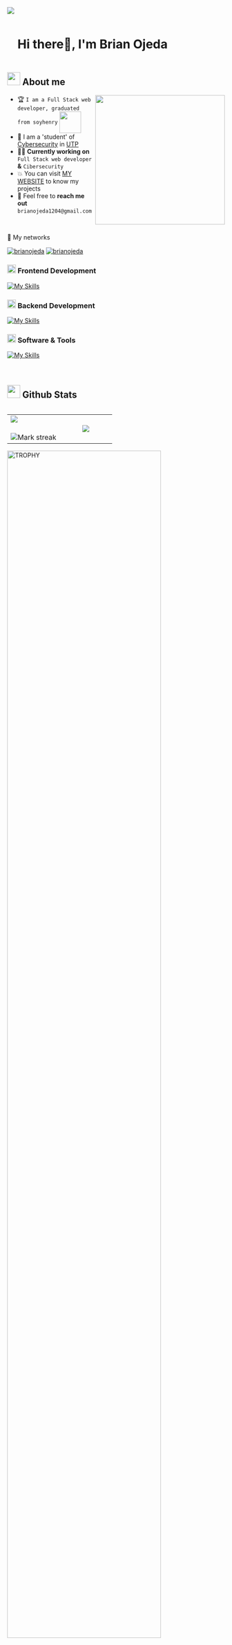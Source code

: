 <!--horizontal divider(gradiant)-->
<img src="https://user-images.githubusercontent.com/73097560/115834477-dbab4500-a447-11eb-908a-139a6edaec5c.gif">

<!--h1 without bottom border-->

<div id="user-content-toc">
  <ul align="left">
    <summary><h1 style="display: inline-block">Hi there👋, I'm Brian Ojeda</h1></summary>
  </ul>
</div>


<!--About Me-->

## <picture><img src = "https://github.com/7oSkaaa/7oSkaaa/blob/main/Images/about_me.gif?raw=true" width = 30px></picture> About me

<picture> <img align="right" src="https://media.giphy.com/media/SWoSkN6DxTszqIKEqv/giphy.gif" width = 300px></picture>

- :trophy: `I am a Full Stack web developer, graduated from soyhenry` <a href="https://www.soyhenry.com/webfullstack"> <picture> <img align="center" src="https://assets.soyhenry.com/LOGO-REDES-01_og.jpg" width = 50px></picture> <a/>
- :school: I am a 'student' of [Cybersecurity](https://fisc.utp.ac.pa/licenciatura-en-ciberseguridad) in [UTP](https://utp.ac.pa/)
- :technologist: **Currently working on** `Full Stack web developer` **&** `Cibersecurity`
- :boom: You can visit [MY WEBSITE]() to know my projects
- :email: Feel free to **reach me out** `brianojeda1204@gmail.com`

<br>

:email: My networks


<p align="left">
<a href="https://pa.linkedin.com/in/brian-ojeda-07275a284?trk=people-guest_people_search-card&original_referer=https%3A%2F%2Fwww.linkedin.com%2F"><img align="center" src="https://img.shields.io/badge/LinkedIn-0077B5?style=for-the-badge&logo=linkedin&logoColor=white" alt="brianojeda"/></a>
<a href = "mailto:brianojeda1204@gmail.com" target="blank"><img align="center" src="https://img.shields.io/badge/Gmail-D14836?style=for-the-badge&logo=gmail&logoColor=white" alt="brianojeda"/></a>
  </p>

### <picture> <img src = "https://github.com/7oSkaaa/7oSkaaa/blob/main/Images/Front_End.gif?raw=true" width = 20px>  </picture> Frontend Development
[![My Skills](https://skillicons.dev/icons?i=html,css,javascript,react,redux,tailwind)](https://skillicons.dev)

### <picture> <img src = "https://github.com/7oSkaaa/7oSkaaa/blob/main/Images/CP_PS.gif?raw=true" width = 20px>  </picture> Backend Development
[![My Skills](https://skillicons.dev/icons?i=java,javascript,nodejs,express,sequelize,mysql,postgresql)](https://skillicons.dev)

### <picture> <img src = "https://github.com/7oSkaaa/7oSkaaa/blob/main/Images/Software_Tools.gif?raw=true" width = 20px>  </picture> Software & Tools

[![My Skills](https://skillicons.dev/icons?i=git,github,linux,postman,jest,vercel,vscode)](https://skillicons.dev)

<br>

## <picture> <img src = "https://github.com/7oSkaaa/7oSkaaa/blob/main/Images/Statistics.gif?raw=true" width = 30px>  </picture> Github Stats

<!--- stats & Trophy (start) -->

<p align="left">
  <!--- stats (start) -->
<table align="left">
<tr border="none">
<td width="50%" align="center">
  <img  align="left"  src="https://github-readme-stats.vercel.app/api?username=ElioChiu&theme=dark&show_icons=true&count_private=true" />
  <br></br>
  <img  title="🔥 Get streak stats for your profile at git.io/streak-stats" alt="Mark streak" src="https://github-readme-streak-stats.herokuapp.com/?user=ElioChiu&theme=dark&hide_border=false" /> 
</td>


<td width="50%" align="center">

  <img  align="center"  src="https://github-readme-stats.anuraghazra1.vercel.app/api/top-langs/?username=ElioChiu&theme=dark&hide_border=false&no-bg=true&no-frame=true&langs_count=7"/>

  </td>
</tr>
</table>
<!--- stats (end) -->

<!--- trophy (start) -->

<div align=left>
  <a href="https://github.com/ryo-ma/github-profile-trophy" title="Go to Source">
      <img align="center" width=84% src="https://github-profile-trophy.vercel.app/?username=ElioChiu&theme=radical&row=1&column=7&margin-h=15&margin-w=5&no-bg=true" alt="TROPHY" />
    </a>
</div>

<!--- trophy (start) -->
</p>        
<!--- stats (end) -->

<br>

<!--profile visit count-->

<div align="center">


[![](https://visitcount.itsvg.in/api?id=ElioChiu&label=Profile%20Views&color=1&pretty=false)](https://visitcount.itsvg.in)

</div>

<!--horizontal divider(gradiant)-->
<img src="https://user-images.githubusercontent.com/73097560/115834477-dbab4500-a447-11eb-908a-139a6edaec5c.gif">

